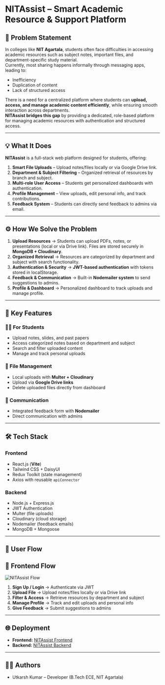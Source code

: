 # NITAssist – Smart Academic Resource & Support Platform

## 🚀 Problem Statement
In colleges like **NIT Agartala**, students often face difficulties in accessing academic resources such as subject notes, important files, and department-specific study material.  
Currently, most sharing happens informally through messaging apps, leading to:

- Inefficiency  
- Duplication of content  
- Lack of structured access  

There is a need for a centralized platform where students can **upload, access, and manage academic content efficiently**, while ensuring smooth interaction across departments.  
**NITAssist bridges this gap** by providing a dedicated, role-based platform for managing academic resources with authentication and structured access.

---

## 💡 What It Does
**NITAssist** is a full-stack web platform designed for students, offering:

1. **Smart File Uploads** – Upload notes/files locally or via Google Drive link.  
2. **Department & Subject Filtering** – Organized retrieval of resources by branch and subject.  
3. **Multi-role User Access** – Students get personalized dashboards with authentication.  
4. **Profile Management** – View uploads, edit personal info, and track contributions.  
5. **Feedback System** – Students can directly send feedback to admins via email.

---

## ⚙️ How We Solve the Problem

1. **Upload Resources** → Students can upload PDFs, notes, or presentations (local or via Drive link). Files are stored securely in **MongoDB + Cloudinary**.  
2. **Organized Retrieval** → Resources are categorized by department and subject with search functionality.  
3. **Authentication & Security** → **JWT-based authentication** with tokens stored in localStorage.  
4. **Feedback & Communication** → Built-in **Nodemailer system** to send suggestions to admins.  
5. **Profile & Dashboard** → Personalized dashboard to track uploads and manage profile.

---

## 🌟 Key Features

### 👩‍🎓 For Students
- Upload notes, slides, and past papers  
- Access categorized notes based on department and subject  
- Search and filter uploaded content  
- Manage and track personal uploads  

### 📂 File Management
- Local uploads with **Multer + Cloudinary**  
- Upload via **Google Drive links**  
- Delete uploaded files directly from dashboard  

### 📢 Communication
- Integrated feedback form with **Nodemailer**  
- Direct communication with admins  

---

## 🛠 Tech Stack

### Frontend
- React.js (**Vite**)  
- Tailwind CSS + DaisyUI  
- Redux Toolkit (state management)  
- Axios with reusable `apiConnector`  

### Backend
- Node.js + Express.js  
- JWT Authentication  
- Multer (file uploads)  
- Cloudinary (cloud storage)  
- Nodemailer (feedback emails)  
- MongoDB + Mongoose  

---

## 🔄 User Flow
## 🎨 Frontend Flow

![NITAssist Flow](./Frontend/frontend/src/assets/Images/nitassist-flow.png)


1. **Sign Up / Login** → Authenticate via JWT  
2. **Upload File** → Upload notes/files locally or via Drive link  
3. **Filter & Access** → Retrieve resources by department and subject  
4. **Manage Profile** → Track and edit uploads and personal info  
5. **Give Feedback** → Submit suggestions to admins  

---

## 🌐 Deployment
- **Frontend:** [NITAssist Frontend](https://nit-assist.vercel.app/)  
- **Backend:** [NITAssist Backend](https://nit-assist-backend.vercel.app/)  

---

## 👨‍💻 Authors
- Utkarsh Kumar – Developer (B.Tech ECE, NIT Agartala)


